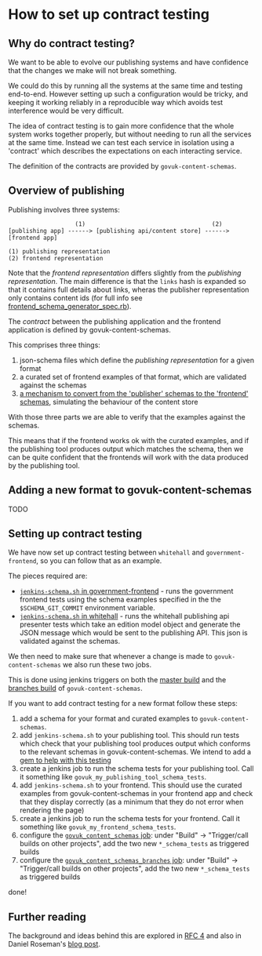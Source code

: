 # How to set up contract testing

## Why do contract testing?

We want to be able to evolve our publishing systems and have confidence that the changes we make will not break something.

We could do this by running all the systems at the same time and testing end-to-end. However setting up such a configuration would be tricky, and keeping it working reliably in a reproducible way which avoids test interference would be very difficult.

The idea of contract testing is to gain more confidence that the whole system works together properly, but without needing to run all the services at the same time. Instead we can test each service in isolation using a 'contract' which describes the expectations on each interacting service.

The definition of the contracts are provided by `govuk-content-schemas`.

## Overview of publishing

Publishing involves three systems:

```
                   (1)                                    (2)
[publishing app] ------> [publishing api/content store] ------> [frontend app]

(1) publishing representation
(2) frontend representation

```

Note that the *frontend representation* differs slightly from the *publishing
representation*. The main difference is that the `links` hash is expanded so
that it contains full details about links, wheras the publisher representation
only contains content ids (for full info see [frontend_schema_generator_spec.rb](spec/lib/frontend_schema_generator_spec.rb)).

The *contract* between the publishing application and the frontend application
is defined by govuk-content-schemas.

This comprises three things:

1. json-schema files which define the *publishing representation* for a given format
2. a curated set of frontend examples of that format, which are validated against the schemas
3. [a mechanism to convert from the 'publisher' schemas to the 'frontend' schemas](https://github.com/alphagov/govuk-content-schemas/blob/master/lib/govuk_content_schemas/frontend_schema_generator.rb), simulating the behaviour of the content store

With those three parts we are able to verify that the examples against the schemas.

This means that if the frontend works ok with the curated examples, and if the publishing tool produces output which matches the schema, then we can be quite confident that the frontends will work with the data produced by the publishing tool.

## Adding a new format to govuk-content-schemas

TODO

## Setting up contract testing

We have now set up contract testing between `whitehall` and `government-frontend`, so you can follow that as an example.
 
The pieces required are:

* [`jenkins-schema.sh` in government-frontend](https://github.com/alphagov/government-frontend/blob/master/jenkins-schema.sh) - runs the government frontend tests using the schema examples specified in the the `$SCHEMA_GIT_COMMIT` environment variable.
* [`jenkins-schema.sh` in whitehall](https://github.com/alphagov/whitehall/blob/master/jenkins-schema.sh) - runs the whitehall publishing api presenter tests which take an edition model object and generate the JSON message which would be sent to the publishing API. This json is validated against the schemas.

We then need to make sure that whenever a change is made to `govuk-
content-schemas` we also run these two jobs.

This is done using jenkins triggers on both the [master build](https://ci-new.alphagov.co.uk/job/govuk_content_schemas/) and the [branches build](https://ci-new.alphagov.co.uk/job/govuk_content_schemas_branches/) of `govuk-content-schemas`.

If you want to add contract testing for a new format follow these steps:

1. add a schema for your format and curated examples to `govuk-content-schemas`.
2. add `jenkins-schema.sh` to your publishing tool. This should run tests which check that your publishing tool produces output which conforms to the relevant schemas in govuk-content-schemas. We intend to add a [gem to help with this testing ](https://trello.com/c/U3IFYey5/75-ruby-gem-for-schema-validation)
4. create a jenkins job to run the schema tests for your publishing tool. Call it something like `govuk_my_publishing_tool_schema_tests`.
5. add `jenkins-schema.sh` to your frontend. This should use the curated examples from govuk-content-schemas in your frontend app and check that they display correctly (as a minimum that they do not error when rendering the page)
6. create a jenkins job to run the schema tests for your frontend. Call it something like `govuk_my_frontend_schema_tests`.
4. configure the [`govuk_content_schemas` job](https://ci-new.alphagov.co.uk/job/govuk_content_schemas/configure): under "Build" -> "Trigger/call builds on other projects", add the two new `*_schema_tests` as triggered builds
5. configure the [`govuk_content_schemas_branches` job](https://ci-new.alphagov.co.uk/job/govuk_content_schemas_branches/configure): under "Build" -> "Trigger/call builds on other projects", add the two new `*_schema_tests` as triggered builds

done!


## Further reading

The background and ideas behind this are explored in [RFC 4](https://gov-uk.atlassian.net/wiki/display/WH/RFC+4+%3A+Enabling+the+independent+iteration+of+formats+on+government-frontend) and also in Daniel Roseman's [blog post](https://gdstechnology.blog.gov.uk/2015/01/07/validating-a-distributed-architecture-with-json-schema/).
